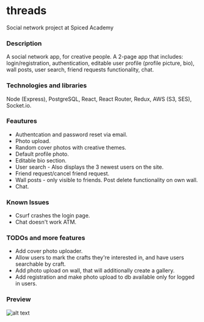 # threads
Social network project at Spiced Academy


### Description
A social network app, for creative people.
A 2-page app that includes: login/registration, authentication, editable user profile (profile picture, bio), wall posts, user search, friend requests functionality, chat.


### Technologies and libraries
Node (Express), PostgreSQL, React, React Router, Redux, AWS (S3, SES), Socket.io.

### Feautures
* Authentcation and password reset via email.
* Photo upload.
* Random cover photos with creative themes.
* Default profile photo.
* Editable bio section.
* User search - Also displays the 3 newest users on the site.
* Friend request/cancel friend request.
* Wall posts - only visible to friends. Post delete functionality on own wall.
* Chat.


### Known Issues
* Csurf crashes the login page.
* Chat doesn't work ATM.

### TODOs and more features
* Add cover photo uploader.
* Allow users to mark the crafts they're interested in, and have users searchable by craft.
* Add photo upload on wall, that will additionally create a gallery.
* Add registration and make photo upload to db available only for logged in users.


### Preview
![alt text](https://github.com/MichalFrontEnd/threads/blob/master/public/Threads%20Preview.gif "Threads Preview Gif")
